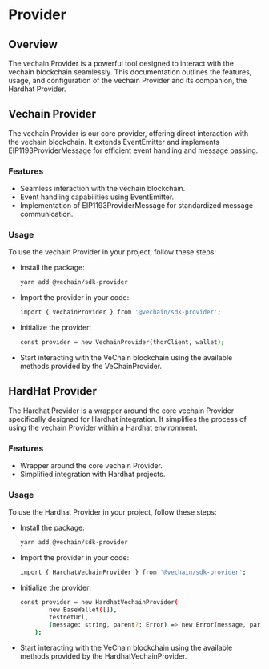 # Provider

## Overview

The vechain Provider is a powerful tool designed to interact with the vechain blockchain seamlessly. This documentation outlines the features, usage, and configuration of the vechain Provider and its companion, the Hardhat Provider.

## Vechain Provider

The vechain Provider is our core provider, offering direct interaction with the vechain blockchain. It extends EventEmitter and implements EIP1193ProviderMessage for efficient event handling and message passing.

### Features

 - Seamless interaction with the vechain blockchain.
 - Event handling capabilities using EventEmitter.
 - Implementation of EIP1193ProviderMessage for standardized message communication.

### Usage

To use the vechain Provider in your project, follow these steps:
 - Install the package:
    ``` bash
    yarn add @vechain/sdk-provider
    ```
 - Import the provider in your code:
    ``` bash
    import { VechainProvider } from '@vechain/sdk-provider';
    ```
 - Initialize the provider:
    ``` bash
    const provider = new VechainProvider(thorClient, wallet);
    ```
 - Start interacting with the VeChain blockchain using the available methods provided by the VeChainProvider.

## HardHat Provider

The Hardhat Provider is a wrapper around the core vechain Provider specifically designed for Hardhat integration. It simplifies the process of using the vechain Provider within a Hardhat environment.

### Features

 - Wrapper around the core vechain Provider.
 - Simplified integration with Hardhat projects.

### Usage

To use the Hardhat Provider in your project, follow these steps:
 - Install the package:
    ``` bash
    yarn add @vechain/sdk-provider
    ```
 - Import the provider in your code:
    ``` bash
    import { HardhatVechainProvider } from '@vechain/sdk-provider';
    ```
 - Initialize the provider:
    ``` bash
    const provider = new HardhatVechainProvider(
            new BaseWallet([]),
            testnetUrl,
            (message: string, parent?: Error) => new Error(message, parent)
        );
    ```
 - Start interacting with the VeChain blockchain using the available methods provided by the HardhatVechainProvider.
